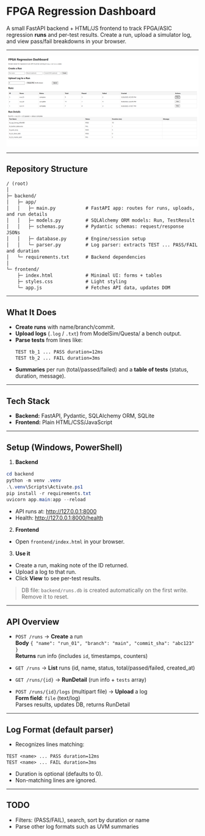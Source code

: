 # FPGA Regression Dashboard

A small FastAPI backend + HTML/JS frontend to track FPGA/ASIC regression **runs** and per-test results. Create a run, upload a simulator log, and view pass/fail breakdowns in your browser.

---

![App Screenshot](https://github.com/DanKim15/FPGA-Regression-Dashboard/blob/main/dashboard_screenshot.png)

---

## Repository Structure

```
/ (root)
│
├─ backend/
│   ├─ app/
│   │   ├─ main.py           # FastAPI app: routes for runs, uploads, and run details
│   │   ├─ models.py         # SQLAlchemy ORM models: Run, TestResult
│   │   ├─ schemas.py        # Pydantic schemas: request/response JSONs
│   │   ├─ database.py       # Engine/session setup
│   │   └─ parser.py         # Log parser: extracts TEST ... PASS/FAIL and duration
│   └─ requirements.txt      # Backend dependencies
│
└─ frontend/
    ├─ index.html            # Minimal UI: forms + tables
    ├─ styles.css            # Light styling
    └─ app.js                # Fetches API data, updates DOM

```

---

## What It Does

- **Create runs** with name/branch/commit.
- **Upload logs** (`.log` / `.txt`) from ModelSim/Questa/ a bench output.
- **Parse tests** from lines like:
  ```
  TEST tb_1 ... PASS duration=12ms
  TEST tb_2 ... FAIL duration=3ms
  ```
- **Summaries** per run (total/passed/failed) and a **table of tests** (status, duration, message).

---

## Tech Stack

- **Backend:** FastAPI, Pydantic, SQLAlchemy ORM, SQLite
- **Frontend:** Plain HTML/CSS/JavaScript

---

## Setup (Windows, PowerShell)

1) **Backend**
```powershell
cd backend
python -m venv .venv
.\.venv\Scripts\Activate.ps1
pip install -r requirements.txt
uvicorn app.main:app --reload
```
- API runs at: http://127.0.0.1:8000   
- Health: http://127.0.0.1:8000/health

2) **Frontend**
- Open `frontend/index.html` in your browser.

3) **Use it**
- Create a run, making note of the ID returned.
- Upload a log to that run.
- Click **View** to see per-test results.

> DB file: `backend/runs.db` is created automatically on the first write. Remove it to reset.

---

## API Overview

- `POST /runs` → **Create** a run  
  **Body** `{ "name": "run_01", "branch": "main", "commit_sha": "abc123" }`  
  **Returns** run info (includes `id`, timestamps, counters)

- `GET /runs` → **List** runs (id, name, status, total/passed/failed, created_at)

- `GET /runs/{id}` → **RunDetail** (run info + `tests` array)

- `POST /runs/{id}/logs` (multipart file) → **Upload** a log  
  **Form field**: `file` (text/log)  
  Parses results, updates DB, returns RunDetail

---

## Log Format (default parser)

- Recognizes lines matching:

```
TEST <name> ... PASS duration=12ms
TEST <name> ... FAIL duration=3ms
```

- Duration is optional (defaults to 0).  
- Non-matching lines are ignored.  

---


## TODO

- Filters: (PASS/FAIL), search, sort by duration or name
- Parse other log formats such as UVM summaries
